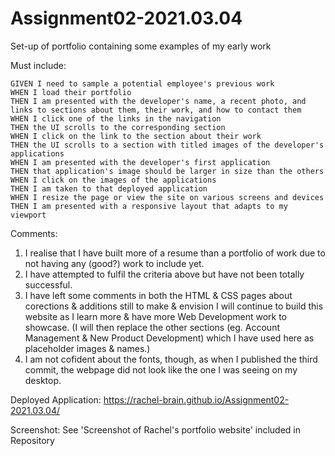 # Assignment02-2021.03.04
Set-up of portfolio containing some examples of my early work

Must include:
```
GIVEN I need to sample a potential employee's previous work
WHEN I load their portfolio
THEN I am presented with the developer's name, a recent photo, and links to sections about them, their work, and how to contact them
WHEN I click one of the links in the navigation
THEN the UI scrolls to the corresponding section
WHEN I click on the link to the section about their work
THEN the UI scrolls to a section with titled images of the developer's applications
WHEN I am presented with the developer's first application
THEN that application's image should be larger in size than the others
WHEN I click on the images of the applications
THEN I am taken to that deployed application
WHEN I resize the page or view the site on various screens and devices
THEN I am presented with a responsive layout that adapts to my viewport
```

Comments: 
1. I realise that I have built more of a resume than a portfolio of work due to not having any (good?) work to include yet. 
2. I have attempted to fulfil the criteria above but have not been totally successful.
3. I have left some comments in both the HTML & CSS pages about corections & additions still to make & envision I will continue to build this website as I learn more & have more Web Development work to showcase.  (I will then replace the other sections (eg. Account Management & New Product Development) which I have used here as placeholder images & names.)
4. I am not cofident about the fonts, though, as when I published the third commit, the webpage did not look like the one I was seeing on my desktop.


Deployed Application:
https://rachel-brain.github.io/Assignment02-2021.03.04/


Screenshot:
See 'Screenshot of Rachel's portfolio website' included in Repository